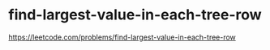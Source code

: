# find-largest-value-in-each-tree-row

https://leetcode.com/problems/find-largest-value-in-each-tree-row
